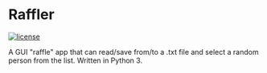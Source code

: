 # Raffler
[![license](https://img.shields.io/github/license/mashape/apistatus.svg)](LICENSE)

A GUI "raffle" app that can read/save from/to a .txt file and select a random person from the list.
Written in Python 3.
